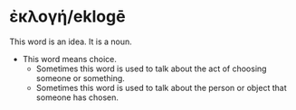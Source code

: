 # ἐκλογή/eklogē
This word is an idea. It is a noun.
* This word means choice.
    * Sometimes this word is used to talk about the act of choosing someone or something.
    * Sometimes this word is used to talk about the person or object that someone has chosen.
